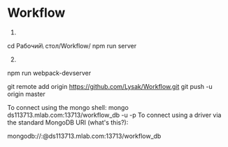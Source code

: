# Workflow

1)
cd Рабочий\ стол/Workflow/
npm run server

2)
npm run webpack-devserver

git remote add origin https://github.com/Lysak/Workflow.git
git push -u origin master

To connect using the mongo shell:
mongo ds113713.mlab.com:13713/workflow_db -u <dbuser> -p <dbpassword>
To connect using a driver via the standard MongoDB URI (what's this?):

mongodb://<dbuser>:<dbpassword>@ds113713.mlab.com:13713/workflow_db
